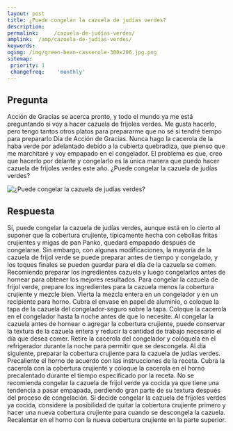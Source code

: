 ```yaml
---
layout: post
title: ¿Puede congelar la cazuela de judías verdes?  
description: 
permalink:     /cazuela-de-judías-verdes/
amplink:  /amp/cazuela-de-judías-verdes/
keywords: 
ogimg: /img/green-bean-casserole-300x206.jpg.png
sitemap:
 priority: 1
 changefreq:    'monthly'
---
```




## Pregunta

Acción de Gracias se acerca pronto, y todo el mundo ya me está preguntando si voy a hacer cazuela de frijoles verdes. Me gusta hacerlo, pero tengo tantos otros platos para prepararme que no sé si tendré tiempo para prepararlo Día de Acción de Gracias. Nunca hago la cacerola de la haba verde por adelantado debido a la cubierta quebradiza, que pienso que me marchitaré y voy empapado en el congelador. El problema es que, creo que hacerlo por delante y congelarlo es la única manera que puedo hacer cazuela de frijoles verdes este año. ¿Puede congelar la cazuela de judías verdes?


![¿Puede congelar la cazuela de judías verdes?](https://sepuedecongelar.com/img/green-bean-casserole-300x206.jpg "¿Puede congelar la cazuela de judías verdes?" )


## Respuesta

Sí, puede congelar la cazuela de judías verdes, aunque está en lo cierto al suponer que la cobertura crujiente, típicamente hecha con cebollas fritas crujientes y migas de pan Panko, quedará empapado después de congelarse. Sin embargo, con algunas modificaciones, la mayoría de la cazuela de frijol verde se puede preparar antes de tiempo y congelado, y los toques finales se pueden guardar para el día de la cazuela se comen. Recomiendo preparar los ingredientes cazuela y luego congelarlos antes de hornear para obtener los mejores resultados.
Para congelar la cazuela de frijol verde, prepare los ingredientes para la cazuela menos la cobertura crujiente y mezcle bien. Vierta la mezcla entera en un congelador y en un recipiente para horno. Cubra el envase en papel de aluminio, o coloque la tapa de la cazuela del congelador-seguro sobre la tapa. Coloque la cacerola en el congelador hasta la noche antes de que lo necesite. Al congelar la cazuela antes de hornear o agregar la cobertura crujiente, puede conservar la textura de la cazuela entera y reducir la cantidad de trabajo necesario el día que desea comer.
Retire la cacerola del congelador y colóquela en el refrigerador durante la noche para permitir que se descongela. Al día siguiente, preparar la cobertura crujiente para la cazuela de judías verdes. Precaliente el horno de acuerdo con las instrucciones de la receta. Cubra la cacerola con la cobertura crujiente y coloque la cacerola en el horno precalentado durante el tiempo especificado por la receta.
No se recomienda congelar la cazuela de frijol verde ya cocida ya que tiene una tendencia a pasar empapada, perdiendo gran parte de su textura después del proceso de congelación. Si decide congelar la cazuela de frijoles verdes ya cocida, considere la posibilidad de quitar la cobertura crujiente primero y hacer una nueva cobertura crujiente para cuando se descongela la cazuela. Recalentar en el horno con la nueva cobertura crujiente en la parte superior.